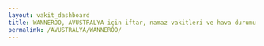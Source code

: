```yaml
---
layout: vakit_dashboard
title: WANNEROO, AVUSTRALYA için iftar, namaz vakitleri ve hava durumu - ilçe/eyalet seç
permalink: /AVUSTRALYA/WANNEROO/
---
```


<script type="text/javascript">
  var GLOBAL_COUNTRY = 'AVUSTRALYA';
  var GLOBAL_CITY = 'WANNEROO';
  var GLOBAL_STATE = '';
  var lat = 72;
  var lon = 21;
</script>
